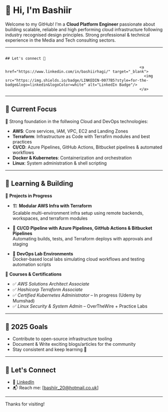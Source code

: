 # 👋 Hi, I'm Bashiir 

Welcome to my GitHub! I'm a **Cloud Platform Engineer** passionate about building scalable, reliable and high performing cloud infrastructure following industry recognised design principles. Strong professional & technical experience in the Media and Tech consulting sectors. 

---
                                                                                        ## Let's connect 🤝

                                                                <a href="https://www.linkedin.com/in/bashiirhagi/" target="_blank">
                                                                  <img src="https://img.shields.io/badge/LINKEDIN-0077B5?style=for-the-badge&logo=linkedin&logoColor=white" alt="LinkedIn Badge"/>
                                                                </a>
                                                                
---

## 🚀 Current Focus

🎯 Strong foundation in the follwoing Cloud and DevOps technologies:
- **AWS**: Core services, IAM, VPC, EC2 and Landing Zones
- **Terraform**: Infrastructure as Code with Terrafirn modules and best practices
- **CI/CD**: Azure Pipelines, GitHub Actions, Bitbucket pipelines & automated workflows
- **Docker & Kubernetes**: Containerization and orchestration
- **Linux**: System administration & shell scripting
  
---

## 🧪 Learning & Building

🔨 **Projects in Progress**
- 🏗️ **Modular AWS Infra with Terraform**  
  Scalable multi-environment infra setup using remote backends, workspaces, and terraform modules

- 🔄 **CI/CD Pipeline with Azure Pipelines, GitHub Actions & Bitbucket Pipelines**  
  Automating builds, tests, and Terraform deploys with approvals and staging

- 🐳 **DevOps Lab Environments**  
  Docker-based local labs simulating cloud workflows and testing automation scripts

📘 **Courses & Certifications**
- ✅ *AWS Solutions Architect Associate* 
- ✅ *Hashicorp Terraform Associate*
- ✅ *Certified Kubernetes Administrator* – In progress (Udemy by Mumshad)
- ✅ *Linux Security & System Admin* – OverTheWire + Practice Labs

---

## 🌱 2025 Goals

- Contribute to open-source infrastructure tooling
- Document & Write exciting blogs/articles for the community
- Stay consistent and keep learning 🔁

---

## 🤝 Let's Connect

- 🔗 [LinkedIn](https://www.linkedin.com/in/bashiirhagi) 
- 📬 Reach me: [bashiir_20@hotmail.co.uk]

---

Thanks for visiting!
